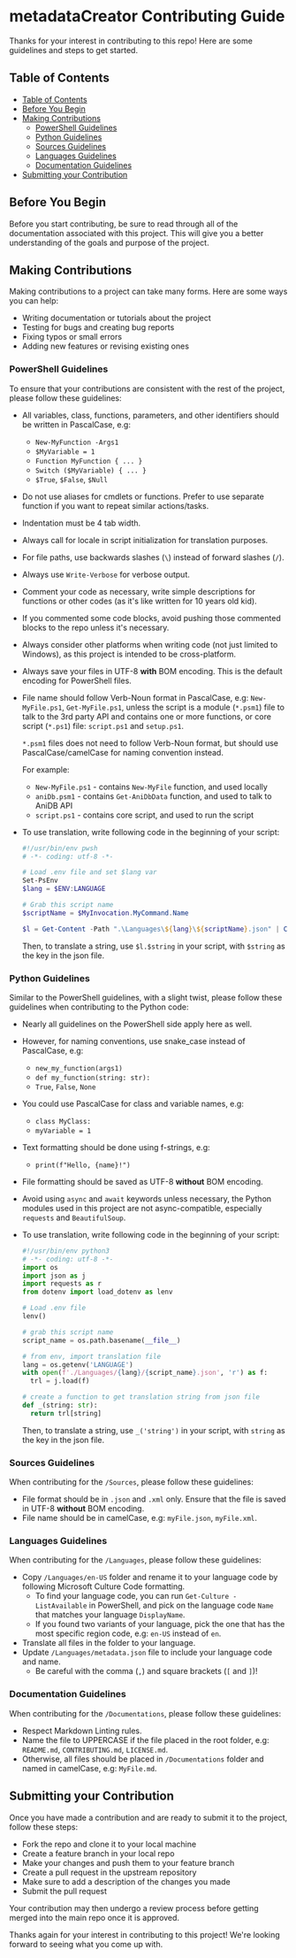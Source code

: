 # metadataCreator Contributing Guide <!-- omit in toc -->

Thanks for your interest in contributing to this repo! Here are some guidelines
and steps to get started.

## Table of Contents

* [Table of Contents](#table-of-contents)
* [Before You Begin](#before-you-begin)
* [Making Contributions](#making-contributions)
  * [PowerShell Guidelines](#powershell-guidelines)
  * [Python Guidelines](#python-guidelines)
  * [Sources Guidelines](#sources-guidelines)
  * [Languages Guidelines](#languages-guidelines)
  * [Documentation Guidelines](#documentation-guidelines)
* [Submitting your Contribution](#submitting-your-contribution)

## Before You Begin

Before you start contributing, be sure to read through all of the documentation
associated with this project. This will give you a better understanding of the
goals and purpose of the project.

## Making Contributions

Making contributions to a project can take many forms. Here are some ways you
can help:

* Writing documentation or tutorials about the project
* Testing for bugs and creating bug reports
* Fixing typos or small errors
* Adding new features or revising existing ones

### PowerShell Guidelines

To ensure that your contributions are consistent with the rest of the project,
please follow these guidelines:

* All variables, class, functions, parameters, and other identifiers should be
  written in PascalCase, e.g:
  * `New-MyFunction -Args1`
  * `$MyVariable = 1`
  * `Function MyFunction { ... }`
  * `Switch ($MyVariable) { ... }`
  * `$True`, `$False`, `$Null`
* Do not use aliases for cmdlets or functions. Prefer to use separate function
  if you want to repeat similar actions/tasks.
* Indentation must be 4 tab width.
* Always call for locale in script initialization for translation purposes.
* For file paths, use backwards slashes (`\`) instead of forward slashes (`/`).
* Always use `Write-Verbose` for verbose output.
* Comment your code as necessary, write simple descriptions for functions or
  other codes (as it's like written for 10 years old kid).
* If you commented some code blocks, avoid pushing those commented blocks to the
  repo unless it's necessary.
* Always consider other platforms when writing code (not just limited to
  Windows), as this project is intended to be cross-platform.
* Always save your files in UTF-8 **with** BOM encoding. This is the default
  encoding for PowerShell files.
* File name should follow Verb-Noun format in PascalCase, e.g: `New-MyFile.ps1`,
  `Get-MyFile.ps1`, unless the script is a module (`*.psm1`) file to talk to the
  3rd party API and contains one or more functions, or core script (`*.ps1`)
  file: `script.ps1` and `setup.ps1`.

  `*.psm1` files does not need to follow Verb-Noun format, but should use
  PascalCase/camelCase for naming convention instead.

  For example:
  * `New-MyFile.ps1` - contains `New-MyFile` function, and used locally
  * `aniDb.psm1` - contains `Get-AniDbData` function, and used to talk to AniDB
    API
  * `script.ps1` - contains core script, and used to run the script

* To use translation, write following code in the beginning of your script:

  <!-- markdownlint-disable MD010 -->
  ```powershell
  #!/usr/bin/env pwsh
  # -*- coding: utf-8 -*-

  # Load .env file and set $lang var
  Set-PsEnv
  $lang = $ENV:LANGUAGE

  # Grab this script name
  $scriptName = $MyInvocation.MyCommand.Name

  $l = Get-Content -Path ".\Languages\${lang}\${scriptName}.json" | ConvertFrom-Json
  ```
  <!-- markdownlint-enable MD010 -->

  Then, to translate a string, use `$l.$string` in your script, with `$string`
  as the key in the json file.

### Python Guidelines

Similar to the PowerShell guidelines, with a slight twist, please follow these
guidelines when contributing to the Python code:

* Nearly all guidelines on the PowerShell side apply here as well.
* However, for naming conventions, use snake_case instead of PascalCase, e.g:
  * `new_my_function(args1)`
  * `def my_function(string: str):`
  * `True`, `False`, `None`
* You could use PascalCase for class and variable names, e.g:
  * `class MyClass:`
  * `myVariable = 1`
* Text formatting should be done using f-strings, e.g:
  * `print(f"Hello, {name}!")`
* File formatting should be saved as UTF-8 **without** BOM encoding.
* Avoid using `async` and `await` keywords unless necessary, the Python modules
  used in this project are not async-compatible, especially `requests` and
  `BeautifulSoup`.
* To use translation, write following code in the beginning of your script:

  <!-- markdownlint-disable MD010 -->
  ```python
  #!/usr/bin/env python3
  # -*- coding: utf-8 -*-
  import os
  import json as j
  import requests as r
  from dotenv import load_dotenv as lenv

  # Load .env file
  lenv()

  # grab this script name
  script_name = os.path.basename(__file__)

  # from env, import translation file
  lang = os.getenv('LANGUAGE')
  with open(f'./Languages/{lang}/{script_name}.json', 'r') as f:
  	trl = j.load(f)

  # create a function to get translation string from json file
  def _(string: str):
  	return trl[string]
  ```
  <!-- markdownlint-enable MD010 -->

  Then, to translate a string, use `_('string')` in your script, with `string`
  as the key in the json file.

### Sources Guidelines

When contributing for the `/Sources`, please follow these guidelines:

* File format should be in `.json` and `.xml` only. Ensure that the file is
  saved in UTF-8 **without** BOM encoding.
* File name should be in camelCase, e.g: `myFile.json`, `myFile.xml`.

### Languages Guidelines

When contributing for the `/Languages`, please follow these guidelines:

* Copy `/Languages/en-US` folder and rename it to your language code by
  following Microsoft Culture Code formatting.
  * To find your language code, you can run `Get-Culture -ListAvailable` in
    PowerShell, and pick on the language code `Name` that matches your language
    `DisplayName`.
  * If you found two variants of your language, pick the one that has the most
    specific region code, e.g: `en-US` instead of `en`.
* Translate all files in the folder to your language.
* Update `/Languages/metadata.json` file to include your language code and name.
  * Be careful with the comma (`,`) and square brackets (`[` and `]`)!

### Documentation Guidelines

When contributing for the `/Documentations`, please follow these guidelines:

* Respect Markdown Linting rules.
* Name the file to UPPERCASE if the file placed in the root folder, e.g:
  `README.md`, `CONTRIBUTING.md`, `LICENSE.md`.
* Otherwise, all files should be placed in `/Documentations` folder and named in
  camelCase, e.g: `MyFile.md`.

## Submitting your Contribution

Once you have made a contribution and are ready to submit it to the project,
follow these steps:

* Fork the repo and clone it to your local machine
* Create a feature branch in your local repo
* Make your changes and push them to your feature branch
* Create a pull request in the upstream repository
* Make sure to add a description of the changes you made
* Submit the pull request

Your contribution may then undergo a review process before getting merged into
the main repo once it is approved.

Thanks again for your interest in contributing to this project! We're looking
forward to seeing what you come up with.

